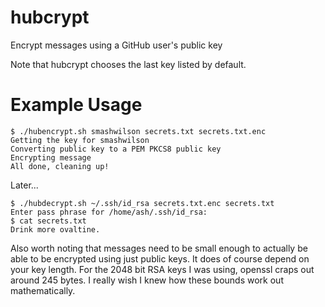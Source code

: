 hubcrypt
========

Encrypt messages using a GitHub user's public key

Note that hubcrypt chooses the last key listed by default.

# Example Usage

```shell
$ ./hubencrypt.sh smashwilson secrets.txt secrets.txt.enc
Getting the key for smashwilson
Converting public key to a PEM PKCS8 public key
Encrypting message
All done, cleaning up!
```

Later...
```shell
$ ./hubdecrypt.sh ~/.ssh/id_rsa secrets.txt.enc secrets.txt
Enter pass phrase for /home/ash/.ssh/id_rsa:
$ cat secrets.txt
Drink more ovaltine.
```

Also worth noting that messages need to be small enough to actually be able to be encrypted using just public keys. It does of course depend on your key length. For the 2048 bit RSA keys I was using, openssl craps out around 245 bytes. I really wish I knew how these bounds work out mathematically.
